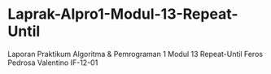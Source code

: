 # Laprak-Alpro1-Modul-13-Repeat-Until
Laporan Praktikum Algoritma &amp; Pemrograman 1 Modul 13 Repeat-Until Feros Pedrosa Valentino IF-12-01
